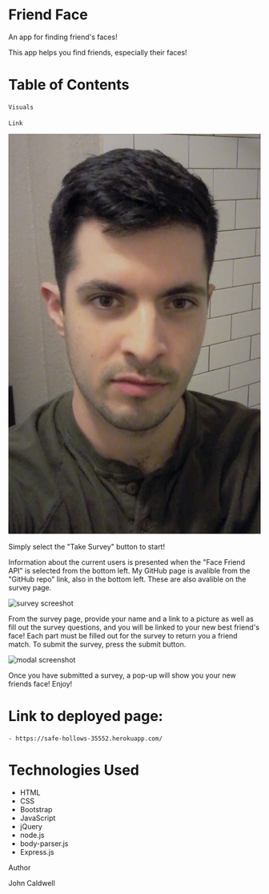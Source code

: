# Friend Face
An app for finding friend's faces!

This app helps you find friends, especially their faces!

# Table of Contents

    Visuals

    Link

![frontpage screenshot](app/public/images/John.jpg)

Simply select the "Take Survey" button to start!

Information about the current users is presented when the "Face Friend API" is selected from the bottom left. My GitHub page is avalible from the "GitHub repo" link, also in the bottom left. These are also avalible on the survey page.

![survey screeshot](app/public/John.jpg)

From the survey page, provide your name and a link to a picture as well as fill out the survey questions, and you will be linked to your new best friend's face! Each part must be filled out for the survey to return you a friend match. To submit the survey, press the submit button.

![modal screenshot](app/public/John.jpg)

Once you have submitted a survey, a pop-up will show you your new friends face! Enjoy!

# Link to deployed page:

    - https://safe-hollows-35552.herokuapp.com/

# Technologies Used

- HTML
- CSS
- Bootstrap
- JavaScript
- jQuery
- node.js
- body-parser.js
- Express.js

Author

John Caldwell